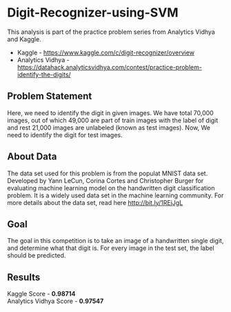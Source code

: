 # Digit-Recognizer-using-SVM

This analysis is part of the practice problem series from Analytics Vidhya and Kaggle.

- Kaggle - https://www.kaggle.com/c/digit-recognizer/overview
- Analytics Vidhya - https://datahack.analyticsvidhya.com/contest/practice-problem-identify-the-digits/


## Problem Statement
Here, we need to identify the digit in given images. We have total 70,000 images, out of which 49,000 are part of train images with the label of digit and rest 21,000 images are unlabeled (known as test images). Now, We need to identify the digit for test images.

## About Data
The data set used for this problem is from the populat MNIST data set. Developed by Yann LeCun, Corina Cortes and Christopher Burger for evaluating machine learning model on the handwritten digit classification problem. It is a widely used data set in the machine learning community. For more details about the data set, read here http://bit.ly/1REjJgL

## Goal
The goal in this competition is to take an image of a handwritten single digit, and determine what that digit is.
For every image in the test set, the label should be predicted.

## Results
Kaggle Score - **0.98714** </br>
Analytics Vidhya Score - **0.97547**

